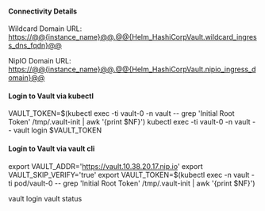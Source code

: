 

#### Connectivity Details

Wildcard Domain URL:
[https://@@{instance_name}@@.@@{Helm_HashiCorpVault.wildcard_ingress_dns_fqdn}@@](https://@@{instance_name}@@.@@{Helm_HashiCorpVault.wildcard_ingress_dns_fqdn}@@)

NipIO Domain URL:
[https://@@{instance_name}@@.@@{Helm_HashiCorpVault.nipio_ingress_domain}@@](https://@@{instance_name}@@.@@{Helm_HashiCorpVault.nipio_ingress_domain}@@)

#### Login to Vault via kubectl

VAULT_TOKEN=$(kubectl exec -ti vault-0 -n vault -- grep 'Initial Root Token' /tmp/.vault-init | awk '{print $NF}')
kubectl exec -ti vault-0 -n vault -- vault login $VAULT_TOKEN

#### Login to Vault via vault cli

export VAULT_ADDR='https://vault.10.38.20.17.nip.io'
export VAULT_SKIP_VERIFY='true'
export VAULT_TOKEN=$(kubectl exec -n vault -ti pod/vault-0 -- grep 'Initial Root Token' /tmp/.vault-init | awk '{print $NF}')

vault login
vault status
